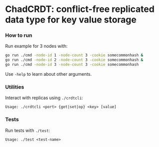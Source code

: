 # ChadCRDT: conflict-free replicated data type for key value storage

### How to run

Run example for 3 nodes with:

```bash
go run ./cmd -node-id 1 -node-count 3 -cookie somecommonhash &
go run ./cmd -node-id 2 -node-count 3 -cookie somecommonhash &
go run ./cmd -node-id 3 -node-count 3 -cookie somecommonhash
```

Use `-help` to learn about other arguments.

### Utilities

Interact with replicas using `./crdtcli`:

```
Usage: ./crdtcli <port> {get|set|op} <key> [value]
```

### Tests

Run tests with `./test`:
```
Usage: ./test <test-name>
```
